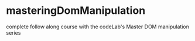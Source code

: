 # masteringDomManipulation
complete follow along course with the codeLab's Master DOM manipulation series
